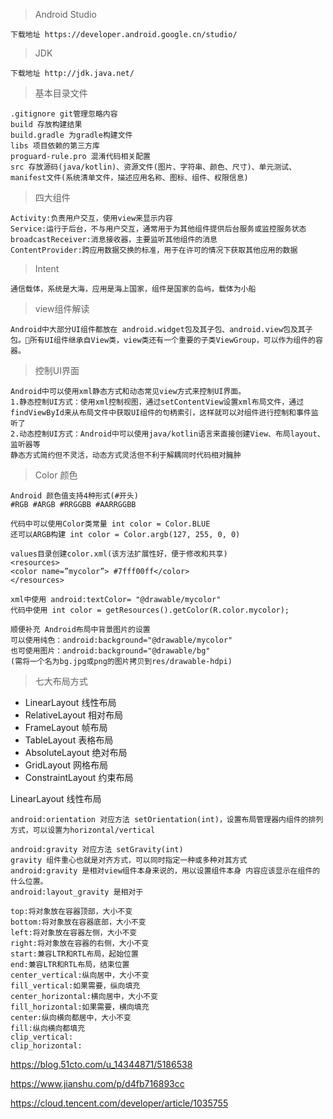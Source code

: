 > Android Studio

```
下载地址 https://developer.android.google.cn/studio/
```

> JDK

```
下载地址 http://jdk.java.net/
```

> 基本目录文件 

```
.gitignore git管理忽略内容
build 存放构建结果
build.gradle 为gradle构建文件
libs 项目依赖的第三方库
proguard-rule.pro 混淆代码相关配置
src 存放源码(java/kotlin)、资源文件(图片、字符串、颜色、尺寸)、单元测试、manifest文件(系统清单文件，描述应用名称、图标、组件、权限信息)
```

> 四大组件

```
Activity:负责用户交互，使用view来显示内容
Service:运行于后台，不与用户交互，通常用于为其他组件提供后台服务或监控服务状态
broadcastReceiver:消息接收器，主要监听其他组件的消息
ContentProvider:跨应用数据交换的标准，用于在许可的情况下获取其他应用的数据
```

> Intent

```
通信载体，系统是大海，应用是海上国家，组件是国家的岛屿，载体为小船
```

> view组件解读

```
Android中大部分UI组件都放在 android.widget包及其子包、android.view包及其子包。所有UI组件继承自View类，view类还有一个重要的子类ViewGroup，可以作为组件的容器。
```

> 控制UI界面

```
Android中可以使用xml静态方式和动态常见view方式来控制UI界面。
1.静态控制UI方式：使用xml控制视图，通过setContentView设置xml布局文件，通过findViewById来从布局文件中获取UI组件的句柄索引，这样就可以对组件进行控制和事件监听了
2.动态控制UI方式：Android中可以使用java/kotlin语言来直接创建View、布局layout、监听器等
静态方式简约但不灵活，动态方式灵活但不利于解耦同时代码相对臃肿
```

> Color 颜色 

```
Android 颜色值支持4种形式(#开头)
#RGB #ARGB #RRGGBB #AARRGGBB

代码中可以使用Color类常量 int color = Color.BLUE
还可以ARGB构建 int color = Color.argb(127, 255, 0, 0)

values目录创建color.xml(该方法扩展性好，便于修改和共享)
<resources> 
<color name=”mycolor”> #7fff00ff</color> 
</resources> 

xml中使用 android:textColor= "@drawable/mycolor" 
代码中使用 int color = getResources().getColor(R.color.mycolor);

顺便补充 Android布局中背景图片的设置
可以使用纯色：android:background="@drawable/mycolor"
也可使用图片：android:background="@drawable/bg" 
(需将一个名为bg.jpg或png的图片拷贝到res/drawable-hdpi)
```

> 七大布局方式

* LinearLayout 线性布局
* RelativeLayout 相对布局
* FrameLayout 帧布局
* TableLayout 表格布局
* AbsoluteLayout 绝对布局
* GridLayout 网格布局
* ConstraintLayout 约束布局 

LinearLayout 线性布局

```
android:orientation 对应方法 setOrientation(int)，设置布局管理器内组件的排列方式，可以设置为horizontal/vertical 

android:gravity 对应方法 setGravity(int) 
gravity 组件重心也就是对齐方式，可以同时指定一种或多种对其方式
android:gravity 是相对view组件本身来说的，用以设置组件本身 内容应该显示在组件的什么位置。
android:layout_gravity 是相对于

top:将对象放在容器顶部，大小不变
bottom:将对象放在容器底部，大小不变
left:将对象放在容器左侧，大小不变
right:将对象放在容器的右侧，大小不变
start:兼容LTR和RTL布局，起始位置
end:兼容LTR和RTL布局，结束位置
center_vertical:纵向居中，大小不变
fill_vertical:如果需要，纵向填充
center_horizontal:横向居中，大小不变
fill_horizontal:如果需要，横向填充
center:纵向横向都居中，大小不变
fill:纵向横向都填充
clip_vertical:
clip_horizontal:

```

https://blog.51cto.com/u_14344871/5186538

https://www.jianshu.com/p/d4fb716893cc

https://cloud.tencent.com/developer/article/1035755